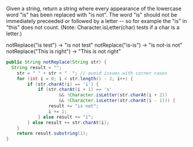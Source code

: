 Given a string, return a string where every appearance of the lowercase word "is" has been replaced with "is not". The word "is" should not be immediately preceeded or followed by a letter -- so for example the "is" in "this" does not count. (Note: Character.isLetter(char) tests if a char is a letter.)

notReplace("is test") → "is not test"
notReplace("is-is") → "is not-is not"
notReplace("This is right") → "This is not right"



```java
public String notReplace(String str) {
  String result = "";
    str = " " + str + "  "; // avoid issues with corner cases
    for (int i = 0; i < str.length() - 2; i++) {
        if (str.charAt(i) == 'i') {
            if (str.charAt(i + 1) == 's'
                    && !Character.isLetter(str.charAt(i + 2))
                    && !Character.isLetter(str.charAt(i - 1))) {
                result += "is not";
                i += 1;
            } else result += "i";
        } else result += str.charAt(i);
    }
    return result.substring(1);
}

```

